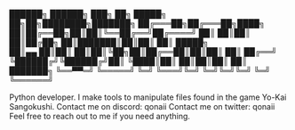  ██████╗  ██████╗ ███╗   ██╗ █████╗ ██╗██╗████████╗███████╗
██╔═══██╗██╔═══██╗████╗  ██║██╔══██╗██║██║╚══██╔══╝██╔════╝
██║   ██║██║   ██║██╔██╗ ██║███████║██║██║   ██║   █████╗  
██║▄▄ ██║██║   ██║██║╚██╗██║██╔══██║██║██║   ██║   ██╔══╝  
╚██████╔╝╚██████╔╝██║ ╚████║██║  ██║██║██║   ██║   ███████╗
 ╚══▀▀═╝  ╚═════╝ ╚═╝  ╚═══╝╚═╝  ╚═╝╚═╝╚═╝   ╚═╝   ╚══════╝

Python developer. I make tools to manipulate files found in the game Yo-Kai Sangokushi. 
Contact me on discord: qonaii
Contact me on twitter: qonaii
Feel free to reach out to me if you need anything.
